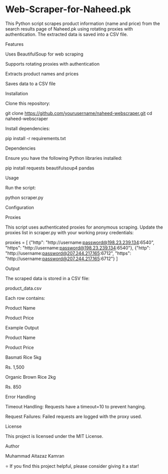 # Web-Scraper-for-Naheed.pk

This Python script scrapes product information (name and price) from the search results page of Naheed.pk using rotating proxies with authentication. The extracted data is saved into a CSV file.

Features

Uses BeautifulSoup for web scraping

Supports rotating proxies with authentication

Extracts product names and prices

Saves data to a CSV file

Installation

Clone this repository:

git clone https://github.com/yourusername/naheed-webscraper.git
cd naheed-webscraper

Install dependencies:

pip install -r requirements.txt

Dependencies

Ensure you have the following Python libraries installed:

pip install requests beautifulsoup4 pandas

Usage

Run the script:

python scraper.py

Configuration

Proxies

This script uses authenticated proxies for anonymous scraping. Update the proxies list in scraper.py with your working proxy credentials:

proxies = [
    {"http": "http://username:password@198.23.239.134:6540", "https": "http://username:password@198.23.239.134:6540"},
    {"http": "http://username:password@207.244.217.165:6712", "https": "http://username:password@207.244.217.165:6712"}
]

Output

The scraped data is stored in a CSV file:

product_data.csv

Each row contains:

Product Name

Product Price

Example Output

Product Name

Product Price

Basmati Rice 5kg

Rs. 1,500

Organic Brown Rice 2kg

Rs. 850

Error Handling

Timeout Handling: Requests have a timeout=10 to prevent hanging.

Request Failures: Failed requests are logged with the proxy used.

License

This project is licensed under the MIT License.

Author

Muhammad Aitazaz Kamran

⭐ If you find this project helpful, please consider giving it a star!
